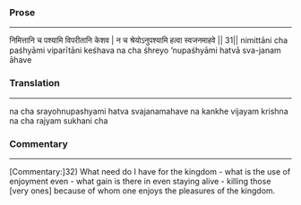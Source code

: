 ### Prose 
 --- 
निमित्तानि च पश्यामि विपरीतानि केशव |
न च श्रेयोऽनुपश्यामि हत्वा स्वजनमाहवे || 31||
nimittāni cha paśhyāmi viparītāni keśhava
na cha śhreyo ’nupaśhyāmi hatvā sva-janam āhave

### Translation 
 --- 
na cha srayohnupashyami hatva svajanamahave na kankhe vijayam krishna na cha rajyam sukhani cha

### Commentary 
 --- 
[Commentary:]32) What need do I have for the kingdom - what is the use of enjoyment even - what gain is there in even staying alive - killing those [very ones] because of whom one enjoys the pleasures of the kingdom.
